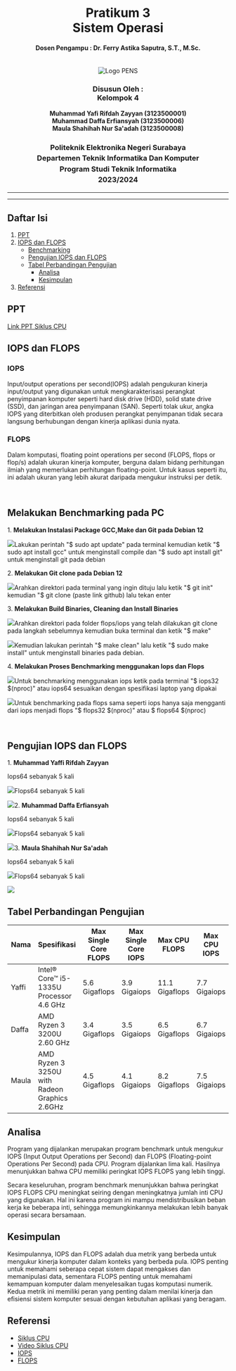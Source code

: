 <div align="center">
  <h1 style="text-align: center;font-weight: bold">Pratikum 3<br>Sistem Operasi</h1>
  <h4 style="text-align: center;">Dosen Pengampu : Dr. Ferry Astika Saputra, S.T., M.Sc.</h4>
</div>
<br/>
<div align="center">
  <img src="https://upload.wikimedia.org/wikipedia/id/4/44/Logo_PENS.png" alt="Logo PENS">
  <h3 style="text-align: center;">Disusun Oleh : <br>Kelompok 4</h3>
  <p style="text-align: center;">
    <strong>Muhammad Yafi Rifdah Zayyan (3123500001)</strong><br>
    <strong>Muhammad Daffa Erfiansyah (3123500006)</strong><br>
    <strong>Maula Shahihah Nur Sa'adah (3123500008)</strong>
  </p>

<h3 style="text-align: center;line-height: 1.5">Politeknik Elektronika Negeri Surabaya<br>Departemen Teknik Informatika Dan Komputer<br>Program Studi Teknik Informatika<br>2023/2024</h3>
  <hr><hr>
</div>

## Daftar Isi

1. [PPT](#ppt)
2. [IOPS dan FLOPS](#iops-flops)
   - [Benchmarking](#benchmarking)
   - [Pengujian IOPS dan FLOPS](#pengujian-iops-flops)
   - [Tabel Perbandingan Pengujian](#tabel-perbandingan-pengujian)
     - [Analisa](#analisa-pengujian)
     - [Kesimpulan](#kesimpulan)
3. [Referensi](#referensi)

## PPT
[Link PPT Siklus CPU](https://www.canva.com/design/DAF_RTHy4wk/7QWlAIIeue3ksGOfXBmg9Q/edit?utm_content=DAF_RTHy4wk&utm_campaign=designshare&utm_medium=link2&utm_source=sharebutton)
</br>

## IOPS dan FLOPS

<h3>IOPS</h3>

<p>Input/output operations per second(IOPS) adalah pengukuran kinerja input/output yang digunakan untuk mengkarakterisasi perangkat penyimpanan komputer seperti hard disk drive (HDD), solid state drive (SSD), dan jaringan area penyimpanan (SAN). Seperti tolak ukur, angka IOPS yang diterbitkan oleh produsen perangkat penyimpanan tidak secara langsung berhubungan dengan kinerja aplikasi dunia nyata.</p>

<h3>FLOPS</h3>

<p>Dalam komputasi, floating point operations per second (FLOPS, flops or flop/s) adalah ukuran kinerja komputer, berguna dalam bidang perhitungan ilmiah yang memerlukan perhitungan floating-point. Untuk kasus seperti itu, ini adalah ukuran yang lebih akurat daripada mengukur instruksi per detik.</p>
</br>

## Melakukan Benchmarking pada PC

<p>1.  <strong>Melakukan Instalasi Package GCC,Make dan Git pada Debian 12</strong></p>
<img src="img/sudo-apt-update.png"
<p>Lakukan perintah "$ sudo apt update" pada terminal kemudian ketik "$ sudo apt install gcc" untuk menginstall compile dan "$ sudo apt install git" untuk menginstall git pada debian</p>

<p>2. <strong>Melakukan Git clone pada Debian 12</strong></p>
<img src="img/git-clone.png"
<p>Arahkan direktori pada terminal yang ingin dituju lalu ketik "$ git init" kemudian "$ git clone (paste link github) lalu tekan enter</p>

<p>3. <strong>Melakukan Build Binaries, Cleaning dan Install Binaries</strong></p>
<img src="img/make.png"
<p>Arahkan direktori pada folder flops/iops yang telah dilakukan git clone pada langkah sebelumnya kemudian buka terminal dan ketik "$ make"</p>
<img src="img/make-clean.png"
<p>Kemudian lakukan perintah "$ make clean" lalu ketik "$ sudo make install" untuk menginstall binaries pada debian.</p>

<p>4. <strong>Melakukan Proses Benchmarking menggunakan Iops dan Flops</strong></p>
<img src="img/iops64.png"
<p>Untuk benchmarking menggunakan iops ketik pada terminal "$ iops32 $(nproc)" atau iops64 sesuaikan dengan spesifikasi laptop yang dipakai</p>
<img src="img/flops64.png"
<p>Untuk benchmarking pada flops sama seperti iops hanya saja mengganti dari iops menjadi flops "$ flops32 $(nproc)" atau $ flops64 $(nproc)</p>
</br>

## Pengujian IOPS dan FLOPS

<p>1.  <strong>Muhammad Yaffi Rifdah Zayyan</strong></p>

<p>Iops64 sebanyak 5 kali</p>
<img src="img/yaffi-iops64.jpeg"

<p>Flops64 sebanyak 5 kali</p>
<img src="img/yaffi-flops64.jpeg"

<p>2.  <strong>Muhammad Daffa Erfiansyah</strong></p>

<p>Iops64 sebanyak 5 kali</p>
<img src="img/daffa-iops64.jpeg"

<p>Flops64 sebanyak 5 kali</p>
<img src="img/daffa-flops64.jpeg"

<p>3.  <strong>Maula Shahihah Nur Sa'adah</strong></p>

<p>Iops64 sebanyak 5 kali</p>
<img src="img/maula-iops64.png"

<p>Flops64 sebanyak 5 kali</p>
<img src="img/maula-flops64.png"

</br>

## Tabel Perbandingan Pengujian

| Nama  | Spesifikasi                                   | Max Single Core FLOPS | Max Single Core IOPS | Max CPU FLOPS    | Max CPU IOPS   |
| ----- | --------------------------------------------- | --------------------- | -------------------- | ---------------- | ---------------|
| Yaffi | Intel® Core™ i5-1335U Processor  4.6 GHz      |  5.6 Gigaflops        | 3.9 Gigaiops         | 11.1 Gigaflops   | 7.7 Gigaiops   |
| Daffa | AMD Ryzen 3 3200U 2.60 GHz                    |  3.4 Gigaflops        | 3.5 Gigaiops         | 6.5  Gigaflops   | 6.7 Gigaiops   |
| Maula | AMD Ryzen 3 3250U with Radeon Graphics 2.6GHz |  4.5 Gigaflops        | 4.1 Gigaiops         | 8.2  Gigaflops   | 7.5 Gigaiops   |

## Analisa

<p>Program yang dijalankan merupakan program benchmark untuk mengukur IOPS (Input Output Operations per Second) dan FLOPS (Floating-point Operations Per Second) pada CPU. Program dijalankan lima kali. Hasilnya menunjukkan bahwa CPU memiliki peringkat IOPS FLOPS yang lebih tinggi.</p>

<p>Secara keseluruhan, program benchmark menunjukkan bahwa peringkat IOPS FLOPS CPU meningkat seiring dengan meningkatnya jumlah inti CPU yang digunakan. Hal ini karena program ini mampu mendistribusikan beban kerja ke beberapa inti, sehingga memungkinkannya melakukan lebih banyak operasi secara bersamaan.
</p>

## Kesimpulan

<p>Kesimpulannya, IOPS dan FLOPS adalah dua metrik yang berbeda untuk mengukur kinerja komputer dalam konteks yang berbeda pula. IOPS penting untuk memahami seberapa cepat sistem dapat mengakses dan memanipulasi data, sementara FLOPS penting untuk memahami kemampuan komputer dalam menyelesaikan tugas komputasi numerik. Kedua metrik ini memiliki peran yang penting dalam menilai kinerja dan efisiensi sistem komputer sesuai dengan kebutuhan aplikasi yang beragam.</p>

## Referensi

- [Siklus CPU](https://arifchairulanam.blogspot.com/2018/01/pengertian-dari-fetchingdecoding-dan.html)
- [Video Siklus CPU](https://www.youtube.com/watch?v=jFDMZpkUWCw)
- [IOPS](https://en.wikipedia.org/wiki/IOPS)
- [FLOPS](https://en.wikipedia.org/wiki/FLOPS)